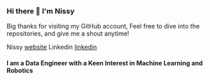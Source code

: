 ### Hi there 👋 I'm Nissy

Big thanks for visiting my GitHub account, Feel free to dive into the repositories, and give me a shout anytime!

Nissy  [website] 
Linkedin  [linkedin]

[website]: https://nissyabrahama.github.io/
[linkedin]: www.linkedin.com/in/nissy-abraham

#### I am a Data Engineer with a Keen Interest in Machine Learning and Robotics


<br />



<!--
**NissyAbrahamA/NissyAbrahamA** is a ✨ _special_ ✨ repository because its `README.md` (this file) appears on your GitHub profile.

Here are some ideas to get you started:

- 🔭 I’m currently working on ...
- 🌱 I’m currently learning ...
- 👯 I’m looking to collaborate on ...
- 🤔 I’m looking for help with ...
- 💬 Ask me about ...
- 📫 How to reach me: ...
- 😄 Pronouns: ...
- ⚡ Fun fact: ...
-->

